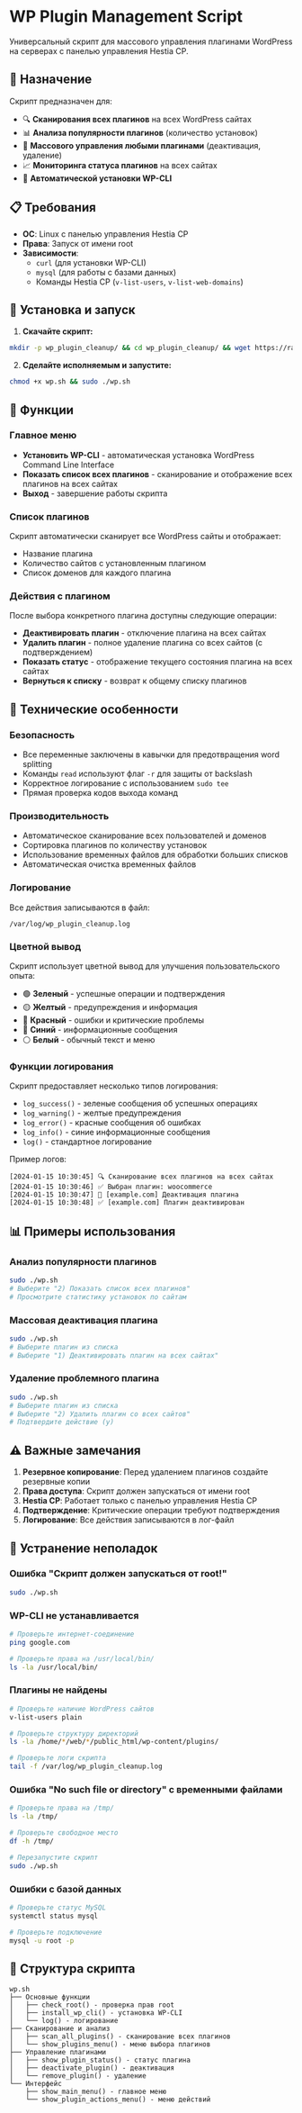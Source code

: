 # WP Plugin Management Script

Универсальный скрипт для массового управления плагинами WordPress на серверах с панелью управления Hestia CP.

## 🎯 Назначение

Скрипт предназначен для:
- 🔍 **Сканирования всех плагинов** на всех WordPress сайтах
- 📊 **Анализа популярности плагинов** (количество установок)
- 🔧 **Массового управления любыми плагинами** (деактивация, удаление)
- 📈 **Мониторинга статуса плагинов** на всех сайтах
- 🚀 **Автоматической установки WP-CLI**



## 📋 Требования

- **ОС**: Linux с панелью управления Hestia CP
- **Права**: Запуск от имени root
- **Зависимости**: 
  - `curl` (для установки WP-CLI)
  - `mysql` (для работы с базами данных)
  - Команды Hestia CP (`v-list-users`, `v-list-web-domains`)

## 🚀 Установка и запуск

1. **Скачайте скрипт:**
```bash
mkdir -p wp_plugin_cleanup/ && cd wp_plugin_cleanup/ && wget https://raw.githubusercontent.com/Traffic-Connect/wp_plugin_cleanup/main/wp.sh
```

2. **Сделайте исполняемым и запустите:**
```bash
chmod +x wp.sh && sudo ./wp.sh
```

## 📖 Функции

### Главное меню
- **Установить WP-CLI** - автоматическая установка WordPress Command Line Interface
- **Показать список всех плагинов** - сканирование и отображение всех плагинов на всех сайтах
- **Выход** - завершение работы скрипта

### Список плагинов
Скрипт автоматически сканирует все WordPress сайты и отображает:
- Название плагина
- Количество сайтов с установленным плагином
- Список доменов для каждого плагина

### Действия с плагином
После выбора конкретного плагина доступны следующие операции:
- **Деактивировать плагин** - отключение плагина на всех сайтах
- **Удалить плагин** - полное удаление плагина со всех сайтов (с подтверждением)
- **Показать статус** - отображение текущего состояния плагина на всех сайтах
- **Вернуться к списку** - возврат к общему списку плагинов

## 🔧 Технические особенности

### Безопасность
- Все переменные заключены в кавычки для предотвращения word splitting
- Команды `read` используют флаг `-r` для защиты от backslash
- Корректное логирование с использованием `sudo tee`
- Прямая проверка кодов выхода команд

### Производительность
- Автоматическое сканирование всех пользователей и доменов
- Сортировка плагинов по количеству установок
- Использование временных файлов для обработки больших списков
- Автоматическая очистка временных файлов

### Логирование
Все действия записываются в файл:
```
/var/log/wp_plugin_cleanup.log
```

### Цветной вывод
Скрипт использует цветной вывод для улучшения пользовательского опыта:
- 🟢 **Зеленый** - успешные операции и подтверждения
- 🟡 **Желтый** - предупреждения и информация
- 🔴 **Красный** - ошибки и критические проблемы
- 🔵 **Синий** - информационные сообщения
- ⚪ **Белый** - обычный текст и меню

### Функции логирования
Скрипт предоставляет несколько типов логирования:
- `log_success()` - зеленые сообщения об успешных операциях
- `log_warning()` - желтые предупреждения
- `log_error()` - красные сообщения об ошибках
- `log_info()` - синие информационные сообщения
- `log()` - стандартное логирование

Пример логов:
```
[2024-01-15 10:30:45] 🔍 Сканирование всех плагинов на всех сайтах
[2024-01-15 10:30:46] ✅ Выбран плагин: woocommerce
[2024-01-15 10:30:47] 🔧 [example.com] Деактивация плагина
[2024-01-15 10:30:48] ✅ [example.com] Плагин деактивирован
```

## 📊 Примеры использования

### Анализ популярности плагинов
```bash
sudo ./wp.sh
# Выберите "2) Показать список всех плагинов"
# Просмотрите статистику установок по сайтам
```

### Массовая деактивация плагина
```bash
sudo ./wp.sh
# Выберите плагин из списка
# Выберите "1) Деактивировать плагин на всех сайтах"
```

### Удаление проблемного плагина
```bash
sudo ./wp.sh
# Выберите плагин из списка
# Выберите "2) Удалить плагин со всех сайтов"
# Подтвердите действие (y)
```

## ⚠️ Важные замечания

1. **Резервное копирование**: Перед удалением плагинов создайте резервные копии
2. **Права доступа**: Скрипт должен запускаться от имени root
3. **Hestia CP**: Работает только с панелью управления Hestia CP
4. **Подтверждение**: Критические операции требуют подтверждения
5. **Логирование**: Все действия записываются в лог-файл

## 🐛 Устранение неполадок

### Ошибка "Скрипт должен запускаться от root!"
```bash
sudo ./wp.sh
```

### WP-CLI не устанавливается
```bash
# Проверьте интернет-соединение
ping google.com

# Проверьте права на /usr/local/bin/
ls -la /usr/local/bin/
```

### Плагины не найдены
```bash
# Проверьте наличие WordPress сайтов
v-list-users plain

# Проверьте структуру директорий
ls -la /home/*/web/*/public_html/wp-content/plugins/

# Проверьте логи скрипта
tail -f /var/log/wp_plugin_cleanup.log
```

### Ошибка "No such file or directory" с временными файлами
```bash
# Проверьте права на /tmp/
ls -la /tmp/

# Проверьте свободное место
df -h /tmp/

# Перезапустите скрипт
sudo ./wp.sh
```

### Ошибки с базой данных
```bash
# Проверьте статус MySQL
systemctl status mysql

# Проверьте подключение
mysql -u root -p
```

## 🔧 Структура скрипта

```
wp.sh
├── Основные функции
│   ├── check_root() - проверка прав root
│   ├── install_wp_cli() - установка WP-CLI
│   └── log() - логирование
├── Сканирование и анализ
│   ├── scan_all_plugins() - сканирование всех плагинов
│   └── show_plugins_menu() - меню выбора плагинов
├── Управление плагинами
│   ├── show_plugin_status() - статус плагина
│   ├── deactivate_plugin() - деактивация
│   └── remove_plugin() - удаление
└── Интерфейс
    ├── show_main_menu() - главное меню
    └── show_plugin_actions_menu() - меню действий
```







